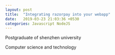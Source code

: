 ```yaml
---
layout: post
title:  "Integrating razorpay into your webapp"
date:   2019-03-23 21:03:36 +0530
categories: Javascript NodeJS
---
```



Postgraduate of shenzhen university

Computer science and technology